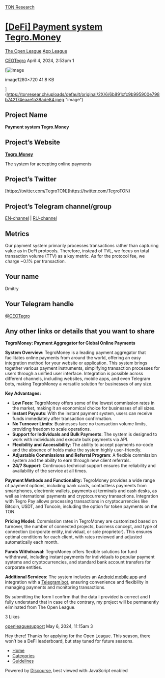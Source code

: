 [TON Research](/)

# [\[DeFi\] Payment system Tegro.Money](/t/defi-payment-system-tegro-money/7044)

[The Open League](/c/the-open-league/app-leaderboard/58)  [App League](/c/the-open-league/app-leaderboard/58) 

    

[CEOTegro](https://tonresear.ch/u/CEOTegro)   April 4, 2024, 2:53pm  1

[![image](https://tonresear.ch/uploads/default/optimized/2X/6/6b891cfc9b995900e798b742174eaae1a38ade84_2_690x388.jpeg)

image1280×720 41.8 KB

](https://tonresear.ch/uploads/default/original/2X/6/6b891cfc9b995900e798b742174eaae1a38ade84.jpeg "image")

## [](#project-name-1)Project Name

**Payment system Tegro.Money**

## [](#projects-website-2)Project’s Website

**[Tegro.Money](https://tegro.money/)**

The system for accepting online payments

## [](#projects-twitter-3)Project’s Twitter

[https://twitter.com/TegroTON](https://twitter.com/TegroTON)

## [](#projects-telegram-channelgroup-4)Project’s Telegram channel/group

[EN-channel](https://t.me/tegro_money) | [RU-channel](https://t.me/tegromoney)

## [](#metrics-5)Metrics

Our payment system primarily processes transactions rather than capturing value as in DeFi protocols. Therefore, instead of TVL, we focus on total transaction volume (TTV) as a key metric. As for the protocol fee, we charge ~0.1% per transaction.

## [](#your-name-6)Your name

Dmitry

## [](#your-telegram-handle-7)Your Telegram handle

[@CEOTegro](/u/ceotegro)

## [](#any-other-links-or-details-that-you-want-to-share-8)Any other links or details that you want to share

**TegroMoney: Payment Aggregator for Global Online Payments**

**System Overview:** TegroMoney is a leading payment aggregator that facilitates online payments from around the world, offering an easy integration method for your website or application. This system brings together various payment instruments, simplifying transaction processes for users through a unified user interface. Integration is possible across different channels, including websites, mobile apps, and even Telegram bots, making TegroMoney a versatile solution for businesses of any size.

**Key Advantages:**

*   **Low Fees**: TegroMoney offers some of the lowest commission rates in the market, making it an economical choice for businesses of all sizes.
*   **Instant Payouts**: With the instant payment system, users can receive funds immediately after transaction confirmation.
*   **No Turnover Limits**: Businesses face no transaction volume limits, providing freedom to scale operations.
*   **Support for Individuals and Bulk Payments**: The system is designed to work with individuals and execute bulk payments via API.
*   **Flexibility and Accessibility**: The ability to accept payments no-code and the absence of holds make the system highly user-friendly.
*   **Adjustable Commissions and Referral Program**: A flexible commission system and the ability to earn through new client referrals.
*   **24/7 Support**: Continuous technical support ensures the reliability and availability of the service at all times.

**Payment Methods and Functionality:** TegroMoney provides a wide range of payment options, including bank cards, contactless payments from smartphones, electronic wallets, payments at terminals and cash desks, as well as international payments and cryptocurrency transactions. Integration with Tegro Pay allows processing transactions in cryptocurrencies like Bitcoin, USDT, and Toncoin, including the option for token payments on the TON.

**Pricing Model:** Commission rates in TegroMoney are customized based on turnover, the number of connected projects, business concept, and type of connection (corporate entity, individual, or sole proprietor). This ensures optimal conditions for each client, with rates reviewed and adjusted automatically each month.

**Funds Withdrawal:** TegroMoney offers flexible solutions for fund withdrawal, including instant payments for individuals to popular payment systems and cryptocurrencies, and standard bank account transfers for corporate entities.

**Additional Services:** The system includes an [Android mobile app](https://play.google.com/store/apps/details?id=com.tegrollc.tegromoney) and integration with a [Telegram bot](https://t.me/tegropay_bot), ensuring convenience and flexibility in managing payments and monitoring transactions.

By submitting the form I confirm that the data I provided is correct and I fully understand that in case of the contrary, my project will be permanently eliminated from The Open League.

  3 Likes

[openleaguesupport](https://tonresear.ch/u/openleaguesupport) May 6, 2024, 11:15am  3

Hey there! Thanks for applying for the Open League. This season, there won’t be a DeFi leaderboard, but stay tuned for future seasons.

 

*   [Home](/)
*   [Categories](/categories)
*   [Guidelines](/guidelines)

Powered by [Discourse](https://www.discourse.org), best viewed with JavaScript enabled